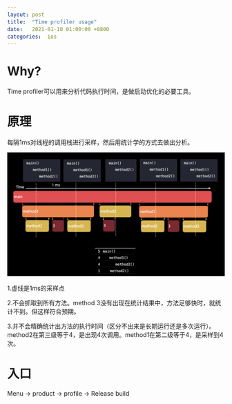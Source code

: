```yaml
---
layout: post
title:  "Time profiler usage"
date:   2021-01-10 01:00:00 +0800
categories:  ios
---
```


# Why?
Time profiler可以用来分析代码执行时间，是做启动优化的必要工具。

# 原理
每隔1ms对线程的调用栈进行采样，然后用统计学的方式去做出分析。

![原理](/imgs/timeprofiler.jpg "tet")

1.虚线是1ms的采样点

2.不会抓取到所有方法。method 3没有出现在统计结果中，方法足够快时，就统计不到。但这样符合预期。

3.并不会精确统计出方法的执行时间（区分不出来是长期运行还是多次运行）。method2在第三级等于4，是出现4次调用。method1在第二级等于4，是采样到4次。


# 入口
Menu -> product -> profile -> Release build

